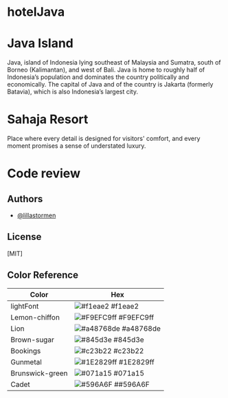 # hotelJava
# Java Island

Java, island of Indonesia lying southeast of Malaysia and Sumatra, south of Borneo (Kalimantan), and west of Bali. Java is home to roughly half of Indonesia’s population and dominates the country politically and economically. The capital of Java and of the country is Jakarta (formerly Batavia), which is also Indonesia’s largest city.

# Sahaja Resort

Place where every detail is designed for visitors' comfort, and every moment promises a sense of understated luxury.

# Code review


## Authors

- [@lillastormen](https://github.com/lillastormen)


## License

[MIT]


## Color Reference

| Color             | Hex                                                                |
| ----------------- | ------------------------------------------------------------------ |
| lightFont| ![#f1eae2](https://via.placeholder.com/10/f1eae2?text=+) #f1eae2|
| Lemon-chiffon| ![#F9EFC9ff](https://via.placeholder.com/10/F9EFC9ff?text=+) #F9EFC9ff|
| Lion | ![#a48768de](https://via.placeholder.com/10/a48768de?text=+) #a48768de |
| Brown-sugar | ![#845d3e](https://via.placeholder.com/10/845d3e?text=+) #845d3e |
| Bookings | ![#c23b22](https://via.placeholder.com/10/c23b22?text=+) #c23b22 |
| Gunmetal | ![#1E2829ff](https://via.placeholder.com/10/1E2829ff?text=+) #1E2829ff |
| Brunswick-green| ![#071a15](https://via.placeholder.com/10/071a15?text=+) #071a15|
| Cadet | ![#596A6F](https://via.placeholder.com/10/596A6F?text=+) ##596A6F |


